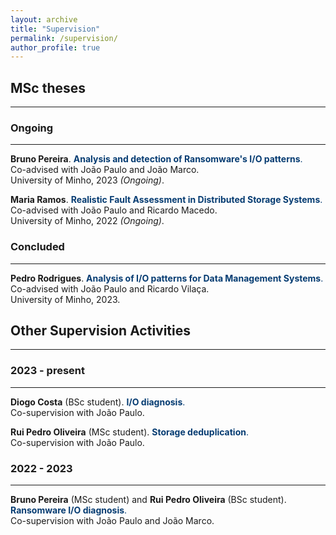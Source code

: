 ```yaml
---
layout: archive
title: "Supervision"
permalink: /supervision/
author_profile: true
---
```


## MSc theses
<hr/>

### Ongoing
<hr>

**Bruno Pereira**.
<span style="color:#063c72">**Analysis and detection of Ransomware's I/O patterns**.</span><br>
Co-advised with João Paulo and João Marco.<br>
University of Minho, 2023 *(Ongoing)*.

**Maria Ramos**.
<span style="color:#063c72">**Realistic Fault Assessment in Distributed Storage Systems**.</span><br>
Co-advised with João Paulo and Ricardo Macedo.<br>
University of Minho, 2022 *(Ongoing)*.

### Concluded
<hr>

**Pedro Rodrigues**.
<span style="color:#063c72">**Analysis of I/O patterns for Data Management Systems**.</span><br>
Co-advised with João Paulo and Ricardo Vilaça.<br>
University of Minho, 2023.


## Other Supervision Activities
<hr/>

### 2023 - present
<hr/>

**Diogo Costa** (BSc student).
<span style="color:#063c72">**I/O diagnosis**.</span><br>
Co-supervision with João Paulo.

**Rui Pedro Oliveira** (MSc student).
<span style="color:#063c72">**Storage deduplication**.</span><br>
Co-supervision with João Paulo.

### 2022 - 2023
<hr/>

**Bruno Pereira** (MSc student) and **Rui Pedro Oliveira** (BSc student).
<span style="color:#063c72">**Ransomware I/O diagnosis**.</span><br>
Co-supervision with João Paulo and João Marco.

